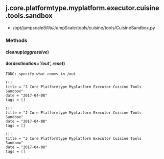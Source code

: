 <!-- toc -->
## j.core.platformtype.myplatform.executor.cuisine.tools.sandbox

- /opt/jumpscale8/lib/JumpScale/tools/cuisine/tools/CuisineSandbox.py

### Methods

#### cleanup(*aggressive*) 

#### do(*destination='/out', reset*) 

```
TODO: specify what comes in /out

```


```
!!!
title = "J Core Platformtype Myplatform Executor Cuisine Tools Sandbox"
date = "2017-04-08"
tags = []
```

```
!!!
title = "J Core Platformtype Myplatform Executor Cuisine Tools Sandbox"
date = "2017-04-08"
tags = []
```

```
!!!
title = "J Core Platformtype Myplatform Executor Cuisine Tools Sandbox"
date = "2017-04-08"
tags = []
```
